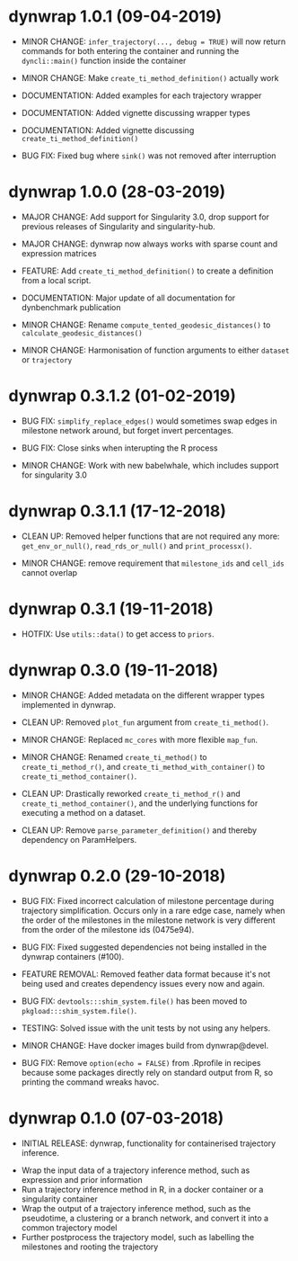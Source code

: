 # dynwrap 1.0.1 (09-04-2019)

* MINOR CHANGE: `infer_trajectory(..., debug = TRUE)` will now return commands for both entering the container and running the `dyncli::main()` function inside the container

* MINOR CHANGE: Make `create_ti_method_definition()` actually work

* DOCUMENTATION: Added examples for each trajectory wrapper

* DOCUMENTATION: Added vignette discussing wrapper types

* DOCUMENTATION: Added vignette discussing `create_ti_method_definition()`

* BUG FIX: Fixed bug where `sink()` was not removed after interruption

# dynwrap 1.0.0 (28-03-2019)

* MAJOR CHANGE: Add support for Singularity 3.0, drop support for previous 
  releases of Singularity and singularity-hub.
  
* MAJOR CHANGE: dynwrap now always works with sparse count and expression matrices

* FEATURE: Add `create_ti_method_definition()` to create a definition from a local script.

* DOCUMENTATION: Major update of all documentation for dynbenchmark publication

* MINOR CHANGE: Rename `compute_tented_geodesic_distances()` to `calculate_geodesic_distances()`

* MINOR CHANGE: Harmonisation of function arguments to either `dataset` or `trajectory`

# dynwrap 0.3.1.2 (01-02-2019)

* BUG FIX: `simplify_replace_edges()` would sometimes swap edges in milestone network around, but forget
  invert percentages.
  
* BUG FIX: Close sinks when interupting the R process

* MINOR CHANGE: Work with new babelwhale, which includes support for singularity 3.0

# dynwrap 0.3.1.1 (17-12-2018)

* CLEAN UP: Removed helper functions that are not required any more:
  `get_env_or_null()`, `read_rds_or_null()` and `print_processx()`.
  
* MINOR CHANGE: remove requirement that `milestone_ids` and `cell_ids` cannot overlap

# dynwrap 0.3.1 (19-11-2018)

* HOTFIX: Use `utils::data()` to get access to `priors`.

# dynwrap 0.3.0 (19-11-2018)

* MINOR CHANGE: Added metadata on the different wrapper types implemented in dynwrap.

* CLEAN UP: Removed `plot_fun` argument from `create_ti_method()`.

* MINOR CHANGE: Replaced `mc_cores` with more flexible `map_fun`.

* MINOR CHANGE: Renamed `create_ti_method()` to `create_ti_method_r()`, 
  and `create_ti_method_with_container()` to `create_ti_method_container()`.

* CLEAN UP: Drastically reworked `create_ti_method_r()` and `create_ti_method_container()`, 
  and the underlying functions for executing a method on a dataset. 
  
* CLEAN UP: Remove `parse_parameter_definition()` and thereby dependency on ParamHelpers.

# dynwrap 0.2.0 (29-10-2018)

* BUG FIX: Fixed incorrect calculation of milestone percentage during trajectory simplification.
  Occurs only in a rare edge case, namely when the order of the milestones in the milestone network
  is very different from the order of the milestone ids (0475e94).

* BUG FIX: Fixed suggested dependencies not being installed in the dynwrap containers (#100).

* FEATURE REMOVAL: Removed feather data format because it's not being used and creates dependency issues every now and again.

* BUG FIX: `devtools:::shim_system.file()` has been moved to `pkgload:::shim_system.file()`.

* TESTING: Solved issue with the unit tests by not using any helpers.

* MINOR CHANGE: Have docker images build from dynwrap@devel.

* BUG FIX: Remove `option(echo = FALSE)` from .Rprofile in recipes because some packages directly rely 
  on standard output from R, so printing the command wreaks havoc.

# dynwrap 0.1.0 (07-03-2018)

* INITIAL RELEASE: dynwrap, functionality for containerised trajectory inference.
 - Wrap the input data of a trajectory inference method, such as expression and prior information
 - Run a trajectory inference method in R, in a docker container or a singularity container
 - Wrap the output of a trajectory inference method, such as the pseudotime, a clustering or a branch network, and convert it into a common trajectory model
 - Further postprocess the trajectory model, such as labelling the milestones and rooting the trajectory
